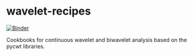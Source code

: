 # wavelet-recipes

[![Binder](https://mybinder.org/badge_logo.svg)](https://mybinder.org/v2/gh/klapo/wavelet-recipes/HEAD)

Cookbooks for continuous wavelet and biwavelet analysis based on the pycwt libraries.
